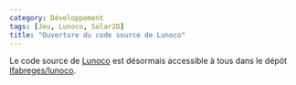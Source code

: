 ```yaml
---
category: Développement
tags: [Jeu, Lunoco, Solar2D]
title: "Ouverture du code source de Lunoco"
---
```


Le code source de [Lunoco](/lunoco/) est désormais accessible à tous dans le dépôt
[lfabreges/lunoco](https://github.com/lfabreges/lunoco).
